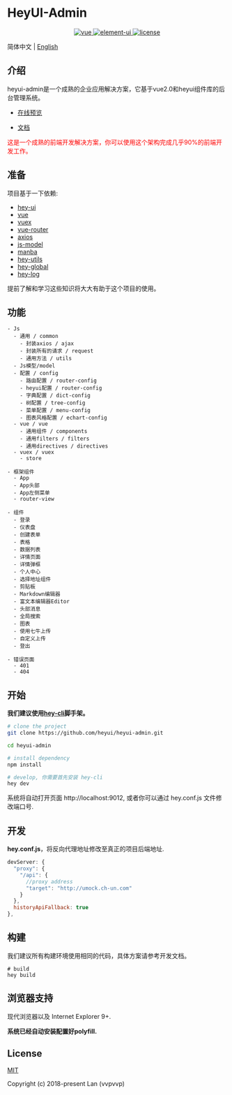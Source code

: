 # HeyUI-Admin

<p align="center">
  <a href="https://github.com/vuejs/vue">
    <img src="https://img.shields.io/badge/vue-2.5.16-brightgreen.svg" alt="vue">
  </a>
  <a href="https://github.com/heyui/heyui">
    <img src="https://img.shields.io/badge/heyui-1.6.0-brightgreen.svg" alt="element-ui">
  </a>
  <a href="https://github.com/heyui/heyui-admin/blob/master/LICENSE">
    <img src="https://img.shields.io/github/license/mashape/apistatus.svg" alt="license">
  </a>
</p>

简体中文 | [English](./README_en.md)


## 介绍

heyui-admin是一个成熟的企业应用解决方案，它基于vue2.0和heyui组件库的后台管理系统。

- [在线预览](http://admin.heyui.top)

- [文档](https://heyui.github.io/heyui-admin)

<span style="color: red">这是一个成熟的前端开发解决方案，你可以使用这个架构完成几乎90%的前端开发工作。</span>

## 准备

项目基于一下依赖:
- [hey-ui](https://github.com/ElemeFE/element)
- [vue](https://cn.vuejs.org/index.html)
- [vuex](https://vuex.vuejs.org/zh-cn/)
- [vue-router](https://router.vuejs.org/zh-cn/)
- [axios](https://github.com/axios/axios)
- [js-model](https://www.npmjs.com/package/js-model)
- [manba](https://www.npmjs.com/package/manba)
- [hey-utils](https://www.npmjs.com/package/hey-utils)
- [hey-global](https://www.npmjs.com/package/hey-global)
- [hey-log](https://www.npmjs.com/package/hey-log)

提前了解和学习这些知识将大大有助于这个项目的使用。


## 功能

```
- Js
  - 通用 / common
    - 封装axios / ajax
    - 封装所有的请求 / request
    - 通用方法 / utils
  - Js模型/model
  - 配置 / config
    - 路由配置 / router-config
    - heyui配置 / router-config
    - 字典配置 / dict-config
    - 树配置 / tree-config
    - 菜单配置 / menu-config
    - 图表风格配置 / echart-config
  - vue / vue
    - 通用组件 / components
    - 通用filters / filters
    - 通用directives / directives
  - vuex / vuex
    - store

- 框架组件
  - App
  - App头部
  - App左侧菜单
  - router-view

- 组件
  - 登录
  - 仪表盘
  - 创建表单
  - 表格
  - 数据列表
  - 详情页面
  - 详情弹框
  - 个人中心
  - 选择地址组件
  - 剪贴板
  - Markdown编辑器
  - 富文本编辑器Editor
  - 头部消息
  - 全局搜索
  - 图表
  - 使用七牛上传
  - 自定义上传
  - 登出

- 错误页面
  - 401
  - 404
```

## 开始

**我们建议使用[hey-cli](https://github.com/heyui/hey-cli)脚手架。**

```bash
# clone the project
git clone https://github.com/heyui/heyui-admin.git

cd heyui-admin

# install dependency
npm install

# develop, 你需要首先安装 hey-cli
hey dev
```

系统将自动打开页面 http://localhost:9012, 或者你可以通过 hey.conf.js 文件修改端口号.

## 开发

**hey.conf.js**，将反向代理地址修改至真正的项目后端地址.

```js
devServer: {
  "proxy": {
    "/api": {
      //proxy address
      "target": "http://umock.ch-un.com"
    }
  },
  historyApiFallback: true
},
```

## 构建

我们建议所有构建环境使用相同的代码，具体方案请参考开发文档。

```
# build
hey build
```

## 浏览器支持

现代浏览器以及 Internet Explorer 9+.

**系统已经自动安装配置好polyfill.**

## License

[MIT](https://github.com/heyui/heyui-admin/blob/master/LICENSE)

Copyright (c) 2018-present Lan (vvpvvp)